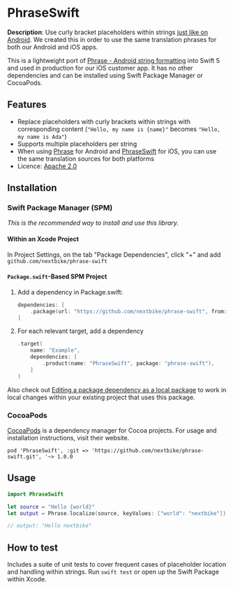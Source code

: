 # PhraseSwift

**Description**:  Use curly bracket placeholders within strings [just like on Android](https://github.com/square/phrase). We created this in order to use the same translation phrases for both our Android and iOS apps.

This is a lightweight port of [Phrase - Android string formatting](https://github.com/square/phrase) into Swift 5 and used in production for our iOS customer app. It has no other dependencies and can be installed using Swift Package Manager or CocoaPods.

## Features

- Replace placeholders with curly brackets within strings with corresponding content (`"Hello, my name is {name}"` becomes `"Hello, my name is Ada"`)
- Supports multiple placeholders per string
- When using [Phrase](https://github.com/square/phrase) for Android and [PhraseSwift](https://github.com/nextbike/phrase-swift) for iOS, you can use the same translation sources for both platforms
- Licence: [Apache 2.0](https://github.com/nextbike/phrase-swift/blob/master/LICENSE)

## Installation

### Swift Package Manager (SPM)

_This is the recommended way to install and use this library._
 
 
#### Within an Xcode Project

In Project Settings, on the tab "Package Dependencies", click "+" and add `github.com/nextbike/phrase-swift`


#### `Package.swift`-Based SPM Project

1. Add a dependency in Package.swift:
    ```swift
    dependencies: [
        .package(url: "https://github.com/nextbike/phrase-swift", from: "1.0.0")
    ]
    ```
2. For each relevant target, add a dependency
    ```swift
    .target(
        name: "Example",
        dependencies: [
            .product(name: "PhraseSwift", package: "phrase-swift"),
        ]
    )
    ```

Also check out [Editing a package dependency as a local package](https://developer.apple.com/documentation/xcode/editing-a-package-dependency-as-a-local-package) to work in local changes within your existing project that uses this package.

### CocoaPods

[CocoaPods](https://cocoapods.org/) is a dependency manager for Cocoa projects. For usage and installation instructions, visit their website.

```
pod 'PhraseSwift', :git => 'https://github.com/nextbike/phrase-swift.git', '~> 1.0.0
```

## Usage


```swift
import PhraseSwift

let source = "Hello {world}"
let output = Phrase.localize(source, keyValues: ["world": "nextbike"])

// output: "Hello nextbike"
```

## How to test

Includes a suite of unit tests to cover frequent cases of placeholder location and handling within strings. Run `swift test` or open up the Swift Package within Xcode.
